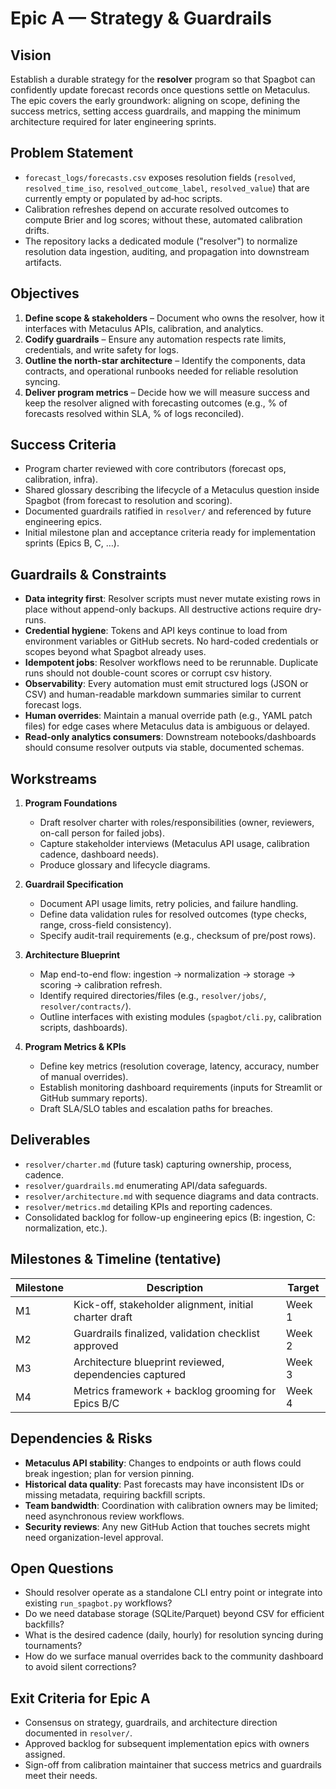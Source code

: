 # Epic A — Strategy & Guardrails

## Vision
Establish a durable strategy for the **resolver** program so that Spagbot can
confidently update forecast records once questions settle on Metaculus. The epic
covers the early groundwork: aligning on scope, defining the success metrics,
setting access guardrails, and mapping the minimum architecture required for
later engineering sprints.

## Problem Statement
- `forecast_logs/forecasts.csv` exposes resolution fields (`resolved`,
  `resolved_time_iso`, `resolved_outcome_label`, `resolved_value`) that are
  currently empty or populated by ad‑hoc scripts.
- Calibration refreshes depend on accurate resolved outcomes to compute Brier
  and log scores; without these, automated calibration drifts.
- The repository lacks a dedicated module ("resolver") to normalize resolution
  data ingestion, auditing, and propagation into downstream artifacts.

## Objectives
1. **Define scope & stakeholders** – Document who owns the resolver, how it
   interfaces with Metaculus APIs, calibration, and analytics.
2. **Codify guardrails** – Ensure any automation respects rate limits,
   credentials, and write safety for logs.
3. **Outline the north-star architecture** – Identify the components, data
   contracts, and operational runbooks needed for reliable resolution syncing.
4. **Deliver program metrics** – Decide how we will measure success and keep the
   resolver aligned with forecasting outcomes (e.g., % of forecasts resolved
   within SLA, % of logs reconciled).

## Success Criteria
- Program charter reviewed with core contributors (forecast ops, calibration,
  infra).
- Shared glossary describing the lifecycle of a Metaculus question inside
  Spagbot (from forecast to resolution and scoring).
- Documented guardrails ratified in `resolver/` and referenced by future
  engineering epics.
- Initial milestone plan and acceptance criteria ready for implementation
  sprints (Epics B, C, …).

## Guardrails & Constraints
- **Data integrity first**: Resolver scripts must never mutate existing rows in
  place without append-only backups. All destructive actions require dry-runs.
- **Credential hygiene**: Tokens and API keys continue to load from environment
  variables or GitHub secrets. No hard-coded credentials or scopes beyond what
  Spagbot already uses.
- **Idempotent jobs**: Resolver workflows need to be rerunnable. Duplicate runs
  should not double-count scores or corrupt csv history.
- **Observability**: Every automation must emit structured logs (JSON or CSV)
  and human-readable markdown summaries similar to current forecast logs.
- **Human overrides**: Maintain a manual override path (e.g., YAML patch files)
  for edge cases where Metaculus data is ambiguous or delayed.
- **Read-only analytics consumers**: Downstream notebooks/dashboards should
  consume resolver outputs via stable, documented schemas.

## Workstreams
1. **Program Foundations**
   - Draft resolver charter with roles/responsibilities (owner, reviewers,
     on-call person for failed jobs).
   - Capture stakeholder interviews (Metaculus API usage, calibration cadence,
     dashboard needs).
   - Produce glossary and lifecycle diagrams.

2. **Guardrail Specification**
   - Document API usage limits, retry policies, and failure handling.
   - Define data validation rules for resolved outcomes (type checks, range,
     cross-field consistency).
   - Specify audit-trail requirements (e.g., checksum of pre/post rows).

3. **Architecture Blueprint**
   - Map end-to-end flow: ingestion → normalization → storage → scoring →
     calibration refresh.
   - Identify required directories/files (e.g., `resolver/jobs/`,
     `resolver/contracts/`).
   - Outline interfaces with existing modules (`spagbot/cli.py`, calibration
     scripts, dashboards).

4. **Program Metrics & KPIs**
   - Define key metrics (resolution coverage, latency, accuracy, number of
     manual overrides).
   - Establish monitoring dashboard requirements (inputs for Streamlit or
     GitHub summary reports).
   - Draft SLA/SLO tables and escalation paths for breaches.

## Deliverables
- `resolver/charter.md` (future task) capturing ownership, process, cadence.
- `resolver/guardrails.md` enumerating API/data safeguards.
- `resolver/architecture.md` with sequence diagrams and data contracts.
- `resolver/metrics.md` detailing KPIs and reporting cadences.
- Consolidated backlog for follow-up engineering epics (B: ingestion, C:
  normalization, etc.).

## Milestones & Timeline (tentative)
| Milestone | Description | Target |
|-----------|-------------|--------|
| M1 | Kick-off, stakeholder alignment, initial charter draft | Week 1 |
| M2 | Guardrails finalized, validation checklist approved | Week 2 |
| M3 | Architecture blueprint reviewed, dependencies captured | Week 3 |
| M4 | Metrics framework + backlog grooming for Epics B/C | Week 4 |

## Dependencies & Risks
- **Metaculus API stability**: Changes to endpoints or auth flows could break
  ingestion; plan for version pinning.
- **Historical data quality**: Past forecasts may have inconsistent IDs or
  missing metadata, requiring backfill scripts.
- **Team bandwidth**: Coordination with calibration owners may be limited; need
  asynchronous review workflows.
- **Security reviews**: Any new GitHub Action that touches secrets might need
  organization-level approval.

## Open Questions
- Should resolver operate as a standalone CLI entry point or integrate into
  existing `run_spagbot.py` workflows?
- Do we need database storage (SQLite/Parquet) beyond CSV for efficient
  backfills?
- What is the desired cadence (daily, hourly) for resolution syncing during
  tournaments?
- How do we surface manual overrides back to the community dashboard to avoid
  silent corrections?

## Exit Criteria for Epic A
- Consensus on strategy, guardrails, and architecture direction documented in
  `resolver/`.
- Approved backlog for subsequent implementation epics with owners assigned.
- Sign-off from calibration maintainer that success metrics and guardrails meet
  their needs.

